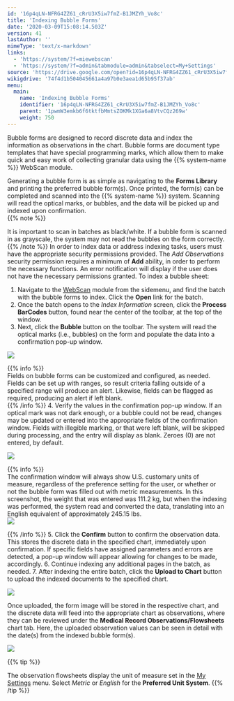 ```yaml
---
id: '16p4qLN-NFRG4ZZ61_cRrU3X5iw7fmZ-B1JMZYh_Vo8c'
title: 'Indexing Bubble Forms'
date: '2020-03-09T15:08:14.503Z'
version: 41
lastAuthor: ''
mimeType: 'text/x-markdown'
links:
  - 'https://system/?f=miewebscan'
  - 'https://system/?f=admin&tabmodule=admin&tabselect=My+Settings'
source: 'https://drive.google.com/open?id=16p4qLN-NFRG4ZZ61_cRrU3X5iw7fmZ-B1JMZYh_Vo8c'
wikigdrive: '74f4d1b504045661a4a97b0e3aea1d65b95f37ab'
menu:
  main:
    name: 'Indexing Bubble Forms'
    identifier: '16p4qLN-NFRG4ZZ61_cRrU3X5iw7fmZ-B1JMZYh_Vo8c'
    parent: '1pwmW3emkb6f6tktfbMmtsZOKMk1XGa6a8VtvCQz269w'
    weight: 750
---
```

Bubble forms are designed to record discrete data and index the information as observations in the chart. Bubble forms are document type templates that have special programming marks, which allow them to make quick and easy work of collecting granular data using the {{% system-name %}} WebScan module.

Generating a bubble form is as simple as navigating to the **Forms Library** and printing the preferred bubble form(s). Once printed, the form(s) can be completed and scanned into the {{% system-name %}} system. Scanning will read the optical marks, or bubbles, and the data will be picked up and indexed upon confirmation.  
{{% note %}}

It is important to scan in batches as black/white. If a bubble form is scanned in as grayscale, the system may not read the bubbles on the form correctly.
{{% /note %}}
In order to index data or address indexing tasks, users must have the appropriate security permissions provided. The *Add Observations* security permission requires a minimum of **Add** ability, in order to perform the necessary functions. An error notification will display if the user does not have the necessary permissions granted.
To index a bubble sheet:
1. Navigate to the [WebScan](https://system/?f=miewebscan) module from the sidemenu, and find the batch with the bubble forms to index. Click the <strong>Open</strong> link for the batch.
2. Once the batch opens to the <em>Index Information</em> screen, click the <strong>Process BarCodes</strong> button, found near the center of the toolbar, at the top of the window.
3. Next, click the <strong>Bubble</strong> button on the toolbar. The system will read the optical marks (i.e., bubbles) on the form and populate the data into a confirmation pop-up window.
  
![](../indexing-bubble-forms.assets/6b8c15ff2922fd91cdc1e1cb2b35b2e6.png)  
  
{{% info %}}  
Fields on bubble forms can be customized and configured, as needed. Fields can be set up with ranges, so result criteria falling outside of a specified range will produce an alert. Likewise, fields can be flagged as required, producing an alert if left blank.  
{{% /info %}}
4. Verify the values in the confirmation pop-up window. If an optical mark was not dark enough, or a bubble could not be read, changes may be updated or entered into the appropriate fields of the confirmation window. Fields with illegible marking, or that were left blank, will be skipped during processing, and the entry will display as blank. Zeroes (0) are not entered, by default.
  
![](../indexing-bubble-forms.assets/8a1d2ab7522426a65f073bec4bcbd6d4.png)  
  
{{% info %}}  
The confirmation window will always show U.S. customary units of measure, regardless of the preference setting for the user, or whether or not the bubble form was filled out with metric measurements. In this screenshot, the weight that was entered was 111.2 kg, but when the indexing was performed, the system read and converted the data, translating into an English equivalent of approximately 245.15 lbs.  
![](../indexing-bubble-forms.assets/2ba615d1816a8baa3ebc086aa29d0b87.png)  

{{% /info %}}
5. Click the <strong>Confirm</strong> button to confirm the observation data. This stores the discrete data in the specified chart, immediately upon confirmation. If specific fields have assigned parameters and errors are detected, a pop-up window will appear allowing for changes to be made, accordingly.
6. Continue indexing any additional pages in the batch, as needed.
7. After indexing the entire batch, click the <strong>Upload to Chart</strong> button to upload the indexed documents to the specified chart.
  
![](../indexing-bubble-forms.assets/ed3f143470652073174492b23f9f01ca.png)  

Once uploaded, the form image will be stored in the respective chart, and the discrete data will feed into the appropriate chart as observations, where they can be reviewed under the **Medical Record Observations/Flowsheets** chart tab. Here, the uploaded observation values can be seen in detail with the date(s) from the indexed bubble form(s).
  
![](../indexing-bubble-forms.assets/747f9d776d31651062a66b29871ac6ca.png)  

{{% tip %}}

The observation flowsheets display the unit of measure set in the [My Settings](https://system/?f=admin&tabmodule=admin&tabselect=My+Settings) menu. Select *Metric* or *English* for the **Preferred Unit System**.
{{% /tip %}}

